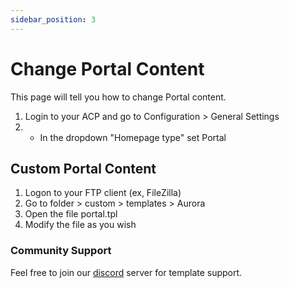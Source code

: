 ```yaml
---
sidebar_position: 3
---
```


# Change Portal Content
This page will tell you how to change Portal content.

1. Login to your ACP and go to Configuration > General Settings
2. - In the dropdown "Homepage type" set Portal

## Custom Portal Content
1. Logon to your FTP client (ex, FileZilla)
2. Go to folder > custom > templates > Aurora
3. Open the file portal.tpl
4. Modify the file as you wish


### Community Support
Feel free to join our [discord](https://discord.gg/creativmap) server for template support.